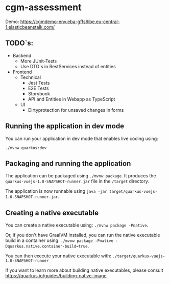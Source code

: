 # cgm-assessment
Demo:
https://cgmdemo-env.eba-gffs6ibe.eu-central-1.elasticbeanstalk.com/

## TODO`s:
* Backend
  * More JUnit-Tests
  * Use DTO`s in RestServices instead of entities
* Frontend
  * Technical
    * Jest Tests
    * E2E Tests
    * Storybook
    * API and Entities in Webapp as TypeScript
  * UI
    * Dirtyprotection for unsaved changes in forms  

## Running the application in dev mode

You can run your application in dev mode that enables live coding using:
```
./mvnw quarkus:dev
```

## Packaging and running the application

The application can be packaged using `./mvnw package`.
It produces the `quarkus-vuejs-1.0-SNAPSHOT-runner.jar` file in the `/target` directory.

The application is now runnable using `java -jar target/quarkus-vuejs-1.0-SNAPSHOT-runner.jar`.

## Creating a native executable

You can create a native executable using: `./mvnw package -Pnative`.

Or, if you don't have GraalVM installed, you can run the native executable build in a container using: `./mvnw package -Pnative -Dquarkus.native.container-build=true`.

You can then execute your native executable with: `./target/quarkus-vuejs-1.0-SNAPSHOT-runner`

If you want to learn more about building native executables, please consult https://quarkus.io/guides/building-native-image.